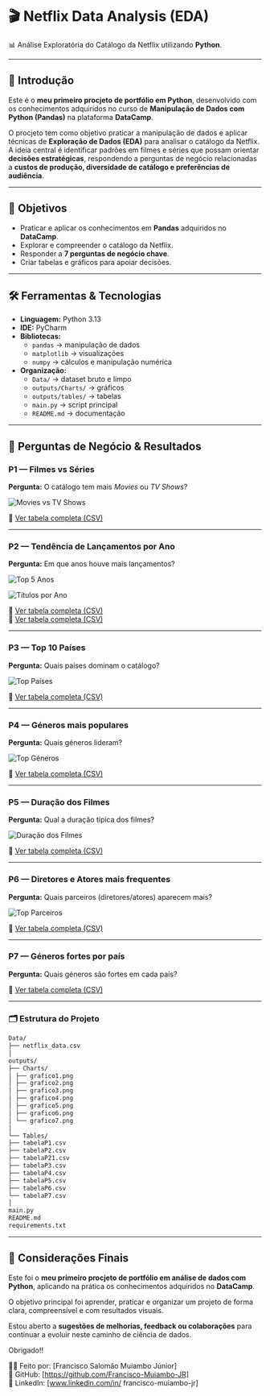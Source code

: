 # 🎬 Netflix Data Analysis (EDA)
📊 Análise Exploratória do Catálogo da Netflix utilizando **Python**.  

---

## 📖 Introdução
Este é o **meu primeiro procjeto de portfólio em Python**, desenvolvido com os conhecimentos adquiridos no curso de **Manipulação de Dados com Python (Pandas)** na plataforma **DataCamp**.  

O procjeto tem como objetivo praticar a manipulação de dados e aplicar técnicas de **Exploração de Dados (EDA)** para analisar o catálogo da Netflix.  
A ideia central é identificar padrões em filmes e séries que possam orientar **decisões estratégicas**, respondendo a perguntas de negócio relacionadas a **custos de produção, diversidade de catálogo e preferências de audiência**.  

---

## 🎯 Objetivos
- Praticar e aplicar os conhecimentos em **Pandas** adquiridos no **DataCamp**.  
- Explorar e compreender o catálogo da Netflix.  
- Responder a **7 perguntas de negócio chave**.  
- Criar tabelas e gráficos para apoiar decisões.  

---

## 🛠️ Ferramentas & Tecnologias
- **Linguagem:** Python 3.13
- **IDE:** PyCharm  
- **Bibliotecas:**  
  - `pandas` → manipulação de dados  
  - `matplotlib` → visualizações  
  - `numpy` → cálculos e manipulação numérica  
- **Organização:**  
  - `Data/` → dataset bruto e limpo  
  - `outputs/Charts/` → gráficos  
  - `outputs/tables/` → tabelas  
  - `main.py` → script principal  
  - `README.md` → documentação  

---

## 🧭 Perguntas de Negócio & Resultados

### P1 — Filmes vs Séries
**Pergunta:** O catálogo tem mais *Movies* ou *TV Shows*? 

![Movies vs TV Shows](https://github.com/Francisco-Muiambo-JR/netflix-data-analysis/blob/main/outputs/Charts/grafico1.png)

📂 [Ver tabela completa (CSV)](https://github.com/Francisco-Muiambo-JR/netflix-data-analysis/blob/main/outputs/tables/tabelaP1.csv)

---

### P2 — Tendência de Lançamentos por Ano
**Pergunta:** Em que anos houve mais lançamentos?  

![Top 5 Anos](https://github.com/Francisco-Muiambo-JR/netflix-data-analysis/blob/main/outputs/Charts/grafico2.png)  

![Títulos por Ano](https://github.com/Francisco-Muiambo-JR/netflix-data-analysis/blob/main/outputs/Charts/grafico3.png)  

📂 [Ver tabela completa (CSV)](https://github.com/Francisco-Muiambo-JR/netflix-data-analysis/blob/main/outputs/tables/tabelaP2.csv)  
📂 [Ver tabela completa (CSV)](https://github.com/Francisco-Muiambo-JR/netflix-data-analysis/blob/main/outputs/tables/tabelaP21.csv)  

---

### P3 — Top 10 Países
**Pergunta:** Quais países dominam o catálogo? 

![Top Países](https://github.com/Francisco-Muiambo-JR/netflix-data-analysis/blob/main/outputs/Charts/grafico4.png)  

📂 [Ver tabela completa (CSV)](https://github.com/Francisco-Muiambo-JR/netflix-data-analysis/blob/main/outputs/tables/tabelaP3.csv)

---

### P4 — Géneros mais populares
**Pergunta:** Quais géneros lideram? 

![Top Géneros](https://github.com/Francisco-Muiambo-JR/netflix-data-analysis/blob/main/outputs/Charts/grafico5.png)  

📂 [Ver tabela completa (CSV)](https://github.com/Francisco-Muiambo-JR/netflix-data-analysis/blob/main/outputs/tables/tabelaP5.csv)

---

### P5 — Duração dos Filmes
**Pergunta:** Qual a duração típica dos filmes?  

![Duração dos Filmes](https://github.com/Francisco-Muiambo-JR/netflix-data-analysis/blob/main/outputs/Charts/grafico6.png)  

📂 [Ver tabela completa (CSV)](https://github.com/Francisco-Muiambo-JR/netflix-data-analysis/blob/main/outputs/tables/tabelaP5.csv)

---

### P6 — Diretores e Atores mais frequentes
**Pergunta:** Quais parceiros (diretores/atores) aparecem mais?  

![Top Parceiros](https://github.com/Francisco-Muiambo-JR/netflix-data-analysis/blob/main/outputs/Charts/grafico7.png)  

📂 [Ver tabela completa (CSV)](https://github.com/Francisco-Muiambo-JR/netflix-data-analysis/blob/main/outputs/tables/tabelaP6.csv)

---

### P7 — Géneros fortes por país
**Pergunta:** Quais géneros são fortes em cada país? 

📂 [Ver tabela completa (CSV)](https://github.com/Francisco-Muiambo-JR/netflix-data-analysis/blob/main/outputs/tables/tabelaP7.csv)

---

### 🗂️ Estrutura do Projeto
```markdown
Data/
├── netflix_data.csv
│
outputs/
├── Charts/
│ ├── grafico1.png
│ ├── grafico2.png
│ ├── grafico3.png
│ ├── grafico4.png
│ ├── grafico5.png
│ ├── grafico6.png
│ └── grafico7.png
│
└── Tables/
├── tabelaP1.csv
├── tabelaP2.csv
├── tabelaP21.csv
├── tabelaP3.csv
├── tabelaP4.csv
├── tabelaP5.csv
├── tabelaP6.csv
└── tabelaP7.csv
│
main.py
README.md
requirements.txt 
```
---

## 🙌 Considerações Finais

Este foi o **meu primeiro procjeto de portfólio em análise de dados com Python**, aplicando na prática os conhecimentos adquiridos no **DataCamp**.  

O objetivo principal foi aprender, praticar e organizar um projeto de forma clara, compreensível e com resultados visuais.  

Estou aberto a **sugestões de melhorias, feedback ou colaborações** para continuar a evoluir neste caminho de ciência de dados.  

Obrigado!!

👨‍💻 Feito por: [Francisco Salomão Muiambo Júnior]  
🔗 GitHub: [https://github.com/Francisco-Muiambo-JR]  
🔗 LinkedIn: [www.linkedin.com/in/
francisco-muiambo-jr]  
